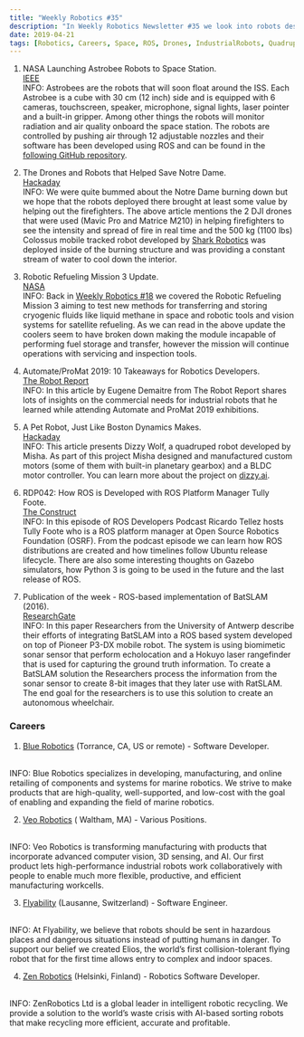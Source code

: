 ```yaml
---
title: "Weekly Robotics #35"
description: "In Weekly Robotics Newsletter #35 we look into robots destined for ISS, the robots that helped firefighters during Notre Dame fire, an open source quadruped robot and more!"
date: 2019-04-21
tags: [Robotics, Careers, Space, ROS, Drones, IndustrialRobots, QuadrupedRobots, SLAM, Sensors]
---
```


1) NASA Launching Astrobee Robots to Space Station.
<br>[IEEE](https://spectrum.ieee.org/automaton/robotics/space-robots/nasa-launching-astrobee-robots-to-iss-tomorrow)<br>
INFO: Astrobees are the robots that will soon float around the ISS. Each Astrobee is a cube with 30 cm (12 inch) side and is equipped with 6 cameras, touchscreen, speaker, microphone, signal lights, laser pointer and a built-in gripper. Among other things the robots will monitor radiation and air quality onboard the space station. The robots are controlled by pushing air through 12 adjustable nozzles and their software has been developed using ROS and can be found in the [following GitHub repository](https://github.com/nasa/astrobee).

2) The Drones and Robots that Helped Save Notre Dame.
<br>[Hackaday](https://hackaday.com/2019/04/17/the-drones-and-robots-that-helped-save-notre-dame/)<br>
INFO: We were quite bummed about the Notre Dame burning down but we hope that the robots deployed there brought at least some value by helping out the firefighters. The above article mentions the 2 DJI drones that were used (Mavic Pro and Matrice M210) in helping firefighters to see the intensity and spread of fire in real time and the 500 kg (1100 lbs) Colossus mobile tracked robot developed by [Shark Robotics](https://www.shark-robotics.com/en/robot/colossus/) was deployed inside of the burning structure and was providing a constant stream of water to cool down the interior.

3) Robotic Refueling Mission 3 Update.
<br>[NASA](https://www.nasa.gov/feature/goddard/2019/robotic-refueling-mission-3-update-april-12-2019)<br>
INFO: Back in [Weekly Robotics #18](https://www.nasa.gov/feature/goddard/2019/robotic-refueling-mission-3-update-april-12-2019) we covered the Robotic Refueling Mission 3 aiming to test new methods for transferring and storing cryogenic fluids like liquid methane in space and robotic tools and vision systems for satellite refueling. As we can read in the above update the coolers seem to have broken down making the module incapable of performing fuel storage and transfer, however the mission will continue operations with servicing and inspection tools.

4) Automate/ProMat 2019: 10 Takeaways for Robotics Developers.
<br>[The Robot Report](https://www.therobotreport.com/automate-promat-2019-10-robotics-takeaways/)<br>
INFO: In this article by Eugene Demaitre from The Robot Report shares lots of insights on the commercial needs for industrial robots that he learned while attending Automate and ProMat 2019 exhibitions.

5) A Pet Robot, Just Like Boston Dynamics Makes.
<br>[Hackaday](https://hackaday.com/2019/03/30/a-pet-robot-just-like-boston-dynamics-makes/)<br>
INFO: This article presents Dizzy Wolf, a quadruped robot developed by Misha. As part of this project Misha designed and manufactured custom motors (some of them with built-in planetary gearbox) and a BLDC motor controller. You can learn more about the project on [dizzy.ai](http://www.dizzy.ai/).

6) RDP042: How ROS is Developed with ROS Platform Manager Tully Foote.
<br>[The Construct](http://www.theconstructsim.com/rdp042-ros-developed-ros-platform-manager-tully-foote/)<br>
INFO: In this episode of ROS Developers Podcast Ricardo Tellez hosts Tully Foote who is a ROS platform manager at Open Source Robotics Foundation (OSRF). From the podcast episode we can learn how ROS distributions are created and how timelines follow Ubuntu release lifecycle. There are also some interesting thoughts on Gazebo simulators, how Python 3 is going to be used in the future and the last release of ROS.

7) Publication of the week - ROS-based implementation of BatSLAM (2016).
<br>[ResearchGate](https://www.researchgate.net/publication/320323432_ROS-based_implementation_of_BatSLAM)<br>
INFO: In this paper Researchers from the University of Antwerp describe their efforts of integrating BatSLAM into a ROS based system developed on top of Pioneer P3-DX mobile robot. The system is using biomimetic sonar sensor that perform echolocation and a Hokuyo laser rangefinder that is used for capturing the ground truth information. To create a BatSLAM solution the Researchers process the information from the sonar sensor to create 8-bit images that they later use with RatSLAM. The end goal for the researchers is to use this solution to create an autonomous wheelchair.

### Careers

1) [Blue Robotics](https://bluerobotics.com/jobs/) (Torrance, CA, US or remote) - Software Developer.
<br>
INFO: Blue Robotics specializes in developing, manufacturing, and online retailing of components and systems for marine robotics. We strive to make products that are high-quality, well-supported, and low-cost with the goal of enabling and expanding the field of marine robotics.

2) [Veo Robotics](https://www.veobot.com/jobs) ( Waltham, MA) - Various Positions.
<br>
INFO: Veo Robotics is transforming manufacturing with products that incorporate advanced computer vision, 3D sensing, and AI. Our first product lets high-performance industrial robots work collaboratively with people to enable much more flexible, productive, and efficient manufacturing workcells.

3) [Flyability](https://blog.flyability.com/jobs/software-engineer) (Lausanne, Switzerland) - Software Engineer.
<br>
INFO: At Flyability, we believe that robots should be sent in hazardous places and dangerous situations instead of putting humans in danger. To support our belief we created Elios, the world’s first collision-tolerant flying robot that for the first time allows entry to complex and indoor spaces.

4) [Zen Robotics](https://careers.zenrobotics.com/jobs/215035-robotics-software-developer) (Helsinki, Finland) - Robotics Software Developer.
<br>
INFO: ZenRobotics Ltd is a global leader in intelligent robotic recycling. We provide a solution to the world’s waste crisis with AI-based sorting robots that make recycling more efficient, accurate and profitable.
